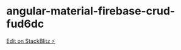 # angular-material-firebase-crud-fud6dc

[Edit on StackBlitz ⚡️](https://stackblitz.com/edit/angular-material-firebase-crud-fud6dc)